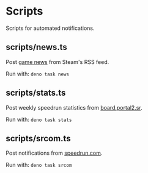 # Scripts

Scripts for automated notifications.

## scripts/news.ts

Post [game news] from Steam's RSS feed.

Run with: `deno task news`

[game news]: https://store.steampowered.com/news

## scripts/stats.ts

Post weekly speedrun statistics from [board.portal2.sr].

Run with: `deno task stats`

[board.portal2.sr]: https://board.portal2.sr

## scripts/srcom.ts

Post notifications from [speedrun.com].

Run with: `deno task srcom`

[speedrun.com]: https://speedrun.com
